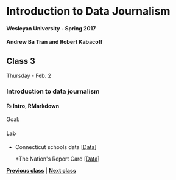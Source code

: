 # Introduction to Data Journalism
  
#### Wesleyan University - Spring 2017
  
**Andrew Ba Tran and Robert Kabacoff**
  
## Class 3
Thursday - Feb. 2
                             
### Introduction to data journalism
                             
#### R: Intro, RMarkdown
                             
Goal: 
                             
#### Lab

    
* Connecticut schools data [[Data]()]
                                 
    *The Nation's Report Card [[Data](http://nationsreportcard.gov/)]
                             
                   
**[Previous class](class2.md)** | **[Next class](class4.md)**
